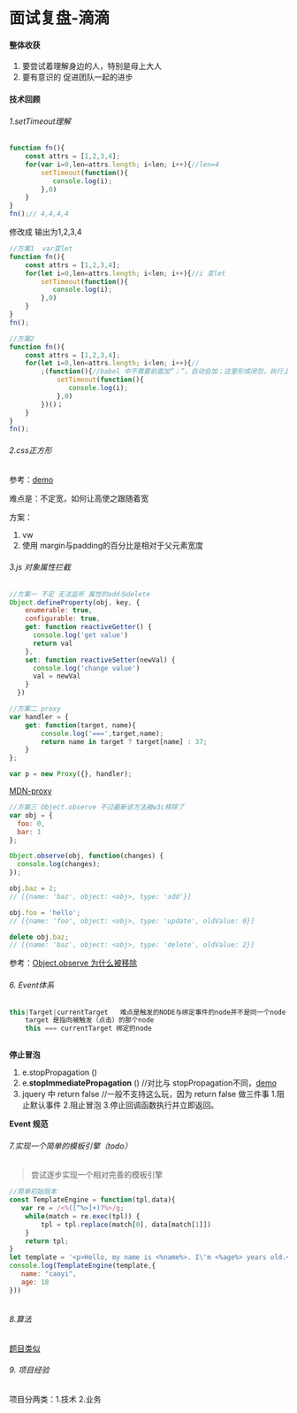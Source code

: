 # 面试复盘-滴滴

#### 整体收获

1. 要尝试着理解身边的人，特别是母上大人
2. 要有意识的 促进团队一起的进步

#### 技术回顾

###### 1.setTimeout理解

```javascript 
function fn(){
    const attrs = [1,2,3,4];
    for(var i=0,len=attrs.length; i<len; i++){//len=4
        setTimeout(function(){
           console.log(i); 
        },0)
    }
}
fn();// 4,4,4,4
```

修改成 输出为1,2,3,4

```javascript
//方案1  var变let
function fn(){
    const attrs = [1,2,3,4];
    for(let i=0,len=attrs.length; i<len; i++){//i 变let
        setTimeout(function(){
           console.log(i); 
        },0)
    }
}
fn();
```

```javascript
//方案2 
function fn(){
    const attrs = [1,2,3,4];
    for(let i=0,len=attrs.length; i<len; i++){//
        ;(function(){//babel 中不需要前面加“；”，自动会加；这里形成闭包，执行上下文的概念
            setTimeout(function(){
               console.log(i); 
            },0) 
        })()；
    }
}
fn();
```



###### 2.css正方形

参考：[demo](https://codepen.io/youzaiyouzai666/pen/EdaPyQ)

难点是：不定宽，如何让高使之跟随着宽

方案：

1. vw
2. 使用 margin与padding的百分比是相对于父元素宽度



###### 3.js 对象属性拦截

```javascript
//方案一 不足 无法监听 属性的add与delete
Object.defineProperty(obj, key, {
    enumerable: true,
    configurable: true,
    get: function reactiveGetter() {
      console.log('get value')
      return val
    },
    set: function reactiveSetter(newVal) {
      console.log('change value')
      val = newVal
    }
  })
```

```javascript
//方案二 proxy 
var handler = {
    get: function(target, name){
	    console.log('===',target,name);
        return name in target ? target[name] : 37;
    }
};

var p = new Proxy({}, handler);
```

[MDN-proxy](https://developer.mozilla.org/zh-CN/docs/Web/JavaScript/Reference/Global_Objects/Proxy)

```javascript
//方案三 Object.observe 不过最新该方法被w3c移除了
var obj = {
  foo: 0,
  bar: 1
};

Object.observe(obj, function(changes) {
  console.log(changes);
});

obj.baz = 2;
// [{name: 'baz', object: <obj>, type: 'add'}]

obj.foo = 'hello';
// [{name: 'foo', object: <obj>, type: 'update', oldValue: 0}]

delete obj.baz;
// [{name: 'baz', object: <obj>, type: 'delete', oldValue: 2}]
```

参考：[Object.observe 为什么被移除](https://github.com/luokuning/blogs/issues/1)



###### 6. Event体系

```javascript
this|Target|currentTarget   难点是触发的NODE与绑定事件的node并不是同一个node
	target 是指向被触发（点击）的那个node
	this === currentTarget 绑定的node
    
```

**停止冒泡**

1.  e.stopPropagation ()
2.  e.**stopImmediatePropagation** ()  //对比与 stopPropagation不同，[demo](https://codepen.io/youzaiyouzai666/pen/YJPqMV)
3.  jquery 中 return false  //一般不支持这么玩，因为 return false 做三件事 1.阻止默认事件 2.阻止冒泡 3.停止回调函数执行并立即返回。

 

**Event 规范**



###### 7.实现一个简单的模板引擎（todo）

> 尝试逐步实现一个相对完善的模板引擎



```javascript
//简单初始版本
const TemplateEngine = function(tpl,data){
   var re = /<%([^%>]+)?%>/g;
    while(match = re.exec(tpl)) {
        tpl = tpl.replace(match[0], data[match[1]])
    }
    return tpl;
}
let template = '<p>Hello, my name is <%name%>. I\'m <%age%> years old.</p>';
console.log(TemplateEngine(template,{
   name: "caoyi",
   age: 18
}))
```

```javascript

```



###### 8.算法

[题目类似](https://github.com/youzaiyouzai666/blog/blob/master/%E7%9F%A5%E8%AF%86%E4%BD%93%E7%B3%BB%E6%A2%B3%E7%90%86/%E7%AE%97%E6%B3%95%E6%A2%B3%E7%90%86.md#%E4%BE%8B%E5%AD%90)



###### 9. 项目经验

项目分两类：1.技术   2.业务